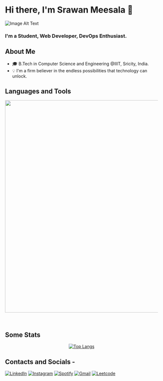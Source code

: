 # Hi there,  I'm Srawan Meesala 🌼
![Image Alt Text](https://i.ibb.co/k24415b/Github-Banner.gif)
### I'm a Student, Web Developer, DevOps Enthusiast.

##  About Me 

- 🎓 B.Tech in Computer Science and Engineering @IIIT, Sricity, India.
- 💡 I'm a firm believer in the endless possibilities that technology can unlock.

## Languages and Tools
<p align="center">
<img width="700px"  src="https://skillicons.dev/icons?i=py,java,spring,js,html,css,react,nodejs,express,flask,solidity,mysql,mongo,github,vscode,aws,kubernetes,postman,cpp,linux&perline=10" />
</p>
<br />

##  Some Stats

<!-- [![Srawan's GitHub stats](https://github-readme-stats.vercel.app/api?username=srawan-meesala)](https://github.com/srawan-meesala/github-readme-stats) -->
<div align="center">
  
[![Top Langs](https://github-readme-stats.vercel.app/api/top-langs/?username=srawan-meesala&layout=pie)](https://github.com/srawan-meeesala/github-readme-stats)
  
</div>

## Contacts and Socials - 

[![LinkedIn](https://img.shields.io/badge/LinkedIn-%230077B5.svg?&style=flat-square&logo=linkedin&logoColor=white)](https://www.linkedin.com/in/srawan-meesala-35b3b3242/)
[![Instagram](https://img.shields.io/badge/Instagram-%23E4405F.svg?&style=flat-square&logo=instagram&logoColor=white)](https://www.instagram.com/srawan_meesala)
[![Spotify](https://img.shields.io/badge/Spotify-%231ED760.svg?&style=flat-square&logo=spotify&logoColor=white)](https://open.spotify.com/user/cklmd485dl487hd8quiisum5y)
[![Gmail](https://img.shields.io/badge/-Gmail-c14438?style=flat&logo=Gmail&logoColor=white)](mailto:srawanviz@gmail.com)
[![Leetcode](https://img.shields.io/badge/-Leetcode-FAC02C?style=flat&logo=Leetcode&logoColor=white)](https://leetcode.com/u/srawan_meesala/)
